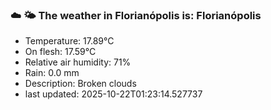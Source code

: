 ### ☁️ 🌤️  The weather in Florianópolis is: Florianópolis

- Temperature: 17.89°C
- On flesh: 17.59°C
- Relative air humidity: 71%
- Rain: 0.0 mm
- Description: Broken clouds
- last updated: 2025-10-22T01:23:14.527737
